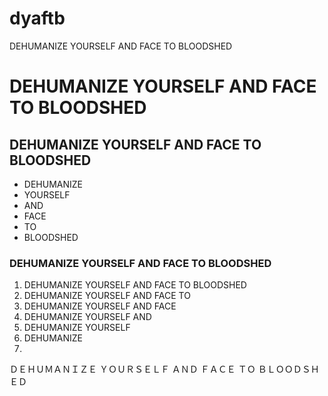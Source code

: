# dyaftb

DEHUMANIZE YOURSELF AND FACE TO BLOODSHED

DEHUMANIZE YOURSELF AND FACE TO BLOODSHED
=========================================

## DEHUMANIZE YOURSELF AND FACE TO BLOODSHED

* DEHUMANIZE
* YOURSELF
* AND
* FACE
* TO
* BLOODSHED

### DEHUMANIZE YOURSELF AND FACE TO BLOODSHED

1. DEHUMANIZE YOURSELF AND FACE TO BLOODSHED
2. DEHUMANIZE YOURSELF AND FACE TO
3. DEHUMANIZE YOURSELF AND FACE
4. DEHUMANIZE YOURSELF AND
5. DEHUMANIZE YOURSELF
6. DEHUMANIZE
7.

ＤＥＨＵＭＡＮＩＺＥ ＹＯＵＲＳＥＬＦ ＡＮＤ ＦＡＣＥ ＴＯ ＢＬＯＯＤＳＨＥＤ
